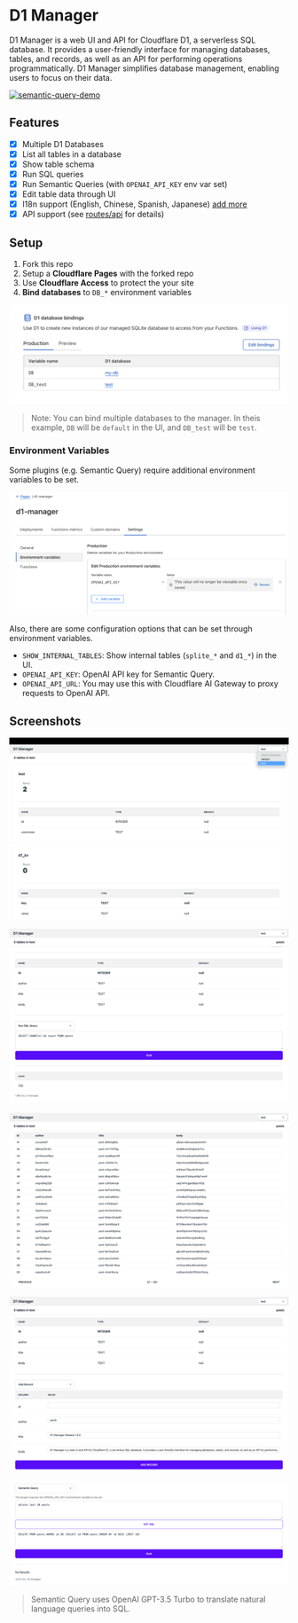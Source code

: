 # D1 Manager

D1 Manager is a web UI and API for Cloudflare D1, a serverless SQL database. It provides a user-friendly interface for managing databases, tables, and records, as well as an API for performing operations programmatically. D1 Manager simplifies database management, enabling users to focus on their data.

[![semantic-query-demo](./images/semantic-query-demo.gif)](https://storage.jacoblin.cool/semantic-query-demo.mp4)

## Features

-   [x] Multiple D1 Databases
-   [x] List all tables in a database
-   [x] Show table schema
-   [x] Run SQL queries
-   [x] Run Semantic Queries (with `OPENAI_API_KEY` env var set)
-   [x] Edit table data through UI
-   [x] I18n support (English, Chinese, Spanish, Japanese) [add more](./locales/)
-   [x] API support (see [routes/api](./src/routes/api/) for details)

## Setup

1. Fork this repo
2. Setup a **Cloudflare Pages** with the forked repo
3. Use **Cloudflare Access** to protect the your site
4. **Bind databases** to `DB_*` environment variables

![bind-d1](./images/bind-d1.png)

> Note: You can bind multiple databases to the manager. In theis example, `DB` will be `default` in the UI, and `DB_test` will be `test`.

### Environment Variables

Some plugins (e.g. Semantic Query) require additional environment variables to be set.

![set-env-var](./images/set-env-var.png)

Also, there are some configuration options that can be set through environment variables.

-   `SHOW_INTERNAL_TABLES`: Show internal tables (`splite_*` and `d1_*`) in the UI.
-   `OPENAI_API_KEY`: OpenAI API key for Semantic Query.
-   `OPENAI_API_URL`: You may use this with Cloudflare AI Gateway to proxy requests to OpenAI API.

## Screenshots

![tables](./images/tables.png)

![run-query](./images/run-query.png)

![table-browser](./images/table-browser.png)

![add-record](./images/add-record.png)

![semantic-query](./images/semantic-query.png)

> Semantic Query uses OpenAI GPT-3.5 Turbo to translate natural language queries into SQL.
